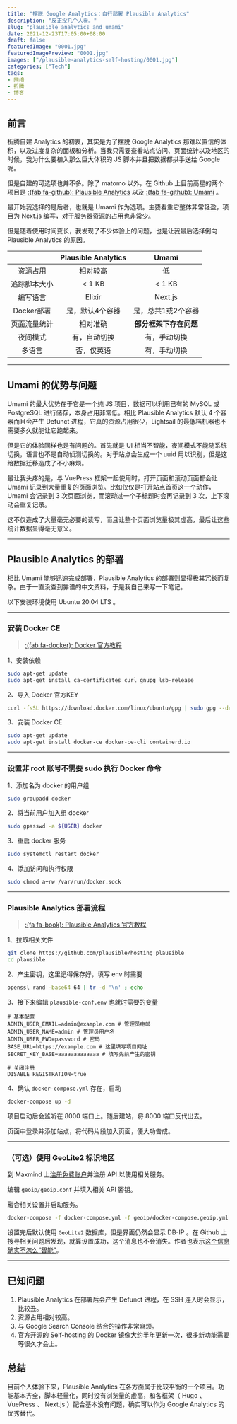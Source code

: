 ```yaml
---
title: "摆脱 Google Analytics：自行部署 Plausible Analytics"
description: "反正没几个人看。"
slug: "plausible analytics and umami"
date: 2021-12-23T17:05:00+08:00
draft: false
featuredImage: "0001.jpg"
featuredImagePreview: "0001.jpg"
images: ["/plausible-analytics-self-hosting/0001.jpg"]
categories: ["Tech"]
tags:
- 网络
- 折腾
- 博客
---
```


## 前言

折腾自建 Analytics 的初衷，其实是为了摆脱 Google Analytics 那难以置信的体积，以及过度复杂的面板和分析。当我只需要查看站点访问、页面统计以及地区的时候，我为什么要植入那么巨大体积的 JS 脚本并且把数据都拱手送给 Google 呢。

但是自建的可选项也并不多。除了 matomo 以外，在 Github 上目前高星的两个项目是 [:(fab fa-github): Plausible Analytics](https://github.com/plausible/analytics) 以及 [:(fab fa-github): Umami](https://github.com/mikecao/umami) 。

最开始我选择的是后者，也就是 Umami 作为选项。主要看重它整体非常轻盈，项目为 Next.js 编写，对于服务器资源的占用也非常少。

但是随着使用时间变长，我发现了不少体验上的问题，也是让我最后选择倒向 Plausible Analytics 的原因。

||Plausible Analytics|Umami|
|:--:|:--:|:--:|
|资源占用|相对较高|低|
|追踪脚本大小|< 1 KB|< 1 KB|
|编写语言|Elixir|Next.js|
|Docker部署|是，默认4个容器|是，总共1或2个容器|
|页面流量统计|相对准确|**部分框架下存在问题**|
|夜间模式|有，自动切换|有，手动切换|
|多语言|否，仅英语|有，手动切换|

---

## Umami 的优势与问题

Umami 的最大优势在于它是一个纯 JS 项目，数据可以利用已有的 MySQL 或 PostgreSQL 进行储存，本身占用非常低。相比 Plausible Analytics 默认 4 个容器而且会产生 Defunct 进程，它真的资源占用很少，Lightsail 的最低档机器也不需要多久就能让它跑起来。

但是它的体验同样也是有问题的。首先就是 UI 相当不智能，夜间模式不能随系统切换，语言也不是自动侦测切换的。对于站点会生成一个 uuid 用以识别，但是这给数据迁移造成了不小麻烦。

最让我头疼的是，与 VuePress 框架一起使用时，打开页面和滚动页面都会让 Umami 记录到大量重复的页面浏览。比如仅仅是打开站点首页这一个动作，Umami 会记录到 3 次页面浏览，而滚动过一个子标题时会再记录到 3 次，上下滚动会重复记录。

这不仅造成了大量毫无必要的读写，而且让整个页面浏览量极其虚高，最后让这些统计数据显得毫无意义。

---

## Plausible Analytics 的部署

相比 Umami 能够迅速完成部署，Plausible Analytics 的部署则显得极其冗长而复杂。由于一直没查到靠谱的中文资料，于是我自己来写一下笔记。

以下安装环境使用 Ubuntu 20.04 LTS 。

---

### 安装 Docker CE

> [:(fab fa-docker): Docker 官方教程](https://docs.docker.com/engine/install/ubuntu/)

1、安装依赖

```bash
sudo apt-get update
sudo apt-get install ca-certificates curl gnupg lsb-release
```

2、导入 Docker 官方KEY

```bash
curl -fsSL https://download.docker.com/linux/ubuntu/gpg | sudo gpg --dearmor -o /usr/share/keyrings/docker-archive-keyring.gpg
```

3、安装 Docker CE

```bash
sudo apt-get update
sudo apt-get install docker-ce docker-ce-cli containerd.io
```

---

### 设置非 root 账号不需要 sudo 执行 Docker 命令

1、添加名为 docker 的用户组

```bash
sudo groupadd docker
```

2、将当前用户加入组 docker

```bash
sudo gpasswd -a ${USER} docker
```

3、重启 docker 服务

```bash
sudo systemctl restart docker
```

4、添加访问和执行权限

```bash
sudo chmod a+rw /var/run/docker.sock
```

---

### Plausible Analytics 部署流程

> [:(fa fa-book): Plausible Analytics 官方教程](https://plausible.io/docs/self-hosting)

1、拉取相关文件
```bash
git clone https://github.com/plausible/hosting plausible
cd plausible
```

2、产生密钥，这里记得保存好，填写 env 时需要
```bash
openssl rand -base64 64 | tr -d '\n' ; echo
```

3、接下来编辑 `plausible-conf.env` 也就时需要的变量
```env
# 基本配置
ADMIN_USER_EMAIL=admin@example.com # 管理员电邮
ADMIN_USER_NAME=admin # 管理员用户名
ADMIN_USER_PWD=password # 密码
BASE_URL=https://example.com # 这里填写项目网址
SECRET_KEY_BASE=aaaaaaaaaaaaa # 填写先前产生的密钥

# 关闭注册
DISABLE_REGISTRATION=true
```

4、确认 `docker-compose.yml` 存在，启动
```bash
docker-compose up -d
```

项目启动后会监听在 8000 端口上。随后建站，将 8000 端口反代出去。

页面中登录并添加站点，将代码片段加入页面，便大功告成。

---

### （可选）使用 GeoLite2 标识地区

到 Maxmind 上[注册免费账户](https://www.maxmind.com/en/geolite2/signup)并注册 API 以使用相关服务。

编辑 `geoip/geoip.conf` 并填入相关 API 密钥。

融合相关设置并启动服务。

```bash
docker-compose -f docker-compose.yml -f geoip/docker-compose.geoip.yml up
```

设置完后默认使用 `GeoLite2` 数据库，但是界面仍然会显示 DB-IP 。在 Github 上搜寻相关问题后发现，就算设置成功，这个消息也不会消失。作者也表示[这个信息确实不怎么“智能”](https://github.com/plausible/analytics/discussions/1473)。

---

## 已知问题

1. Plausible Analytics 在部署后会产生 Defunct 进程，在 SSH 连入时会显示，比较丑。
2. 资源占用相对较高。
3. 与 Google Search Console 结合的操作非常麻烦。
4. 官方开源的 Self-hosting 的 Docker 镜像大约半年更新一次，很多新功能需要等很久才会上。

## 总结

目前个人体验下来，Plausible Analytics 在各方面属于比较平衡的一个项目。功能基本齐全，脚本轻量化，同时没有浏览量的虚高，和各框架（ Hugo 、 VuePress 、 Next.js ）配合基本没有问题，确实可以作为 Google Analytics 的优秀替代。
